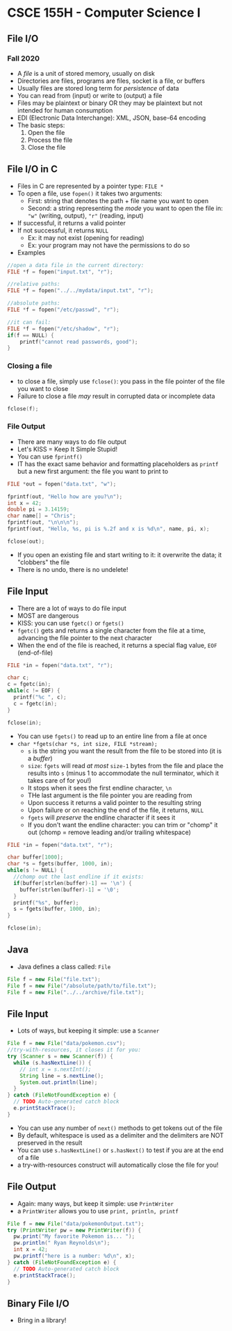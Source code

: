 
# CSCE 155H - Computer Science I
## File I/O
### Fall 2020

* A *file* is a unit of stored memory, usually on disk
* Directories are files, programs are files, socket is a file, or buffers
* Usually files are stored long term for *persistence* of data
* You can read from (input) or write to (output) a file
* Files may be plaintext or binary OR they may be plaintext but not intended for human consumption
* EDI (Electronic Data Interchange): XML, JSON, base-64 encoding
* The basic steps:
  1. Open the file
  2. Process the file
  3. Close the file
  
## File I/O in C

* Files in C are represented by a pointer type: `FILE *`
* To open a file, use `fopen()` it takes two arguments:
  * First: string that denotes the path + file name you want to open
  * Second: a string representing the *mode* you want to open the file in: `"w"` (writing, output), `"r"` (reading, input)
* If successful, it returns a valid pointer
* If not successful, it returns `NULL`
  * Ex: it may not exist (opening for reading)
  * Ex: your program may not have the permissions to do so
* Examples
  
```c
//open a data file in the current directory:
FILE *f = fopen("input.txt", "r");

//relative paths:
FILE *f = fopen("../../mydata/input.txt", "r");

//absolute paths:
FILE *f = fopen("/etc/passwd", "r");

//it can fail:
FILE *f = fopen("/etc/shadow", "r");
if(f == NULL) {
	printf("cannot read passwords, good");
}
```

### Closing a file

* to close a file, simply use `fclose()`: you pass in the file pointer of the file you want to close
* Failure to close a file *may* result in corrupted data or incomplete data  
```c
fclose(f);
```

### File Output

* There are many ways to do file output
* Let's KISS = Keep It Simple Stupid!
* You can use `fprintf()`
* IT has the exact same behavior and formatting placeholders as `printf` but a new first argument: the file you want to print to

```c
FILE *out = fopen("data.txt", "w");

fprintf(out, "Hello how are you?\n");
int x = 42;
double pi = 3.14159;
char name[] = "Chris";
fprintf(out, "\n\n\n");
fprintf(out, "Hello, %s, pi is %.2f and x is %d\n", name, pi, x);

fclose(out);
```

* If you open an existing file and start writing to it: it overwrite the data; it "clobbers" the file
* There is no undo, there is no undelete!

## File Input

* There are a lot of ways to do file input
* MOST are dangerous
* KISS: you can use `fgetc()` or `fgets()`
* `fgetc()` gets and returns a single character from the file at a time, advancing the file pointer to the next character
* When the end of the file is reached, it returns a special flag value, `EOF` (end-of-file)

```c
FILE *in = fopen("data.txt", "r");

char c;
c = fgetc(in);
while(c != EOF) {
  printf("%c ", c);
  c = fgetc(in);
}

fclose(in);
```

* You can use `fgets()` to read up to an entire line from a file at once
* `char *fgets(char *s, int size, FILE *stream);`
  * `s` is the string you want the result from the file to be stored into (it is a *buffer*)
  * `size`: `fgets` will read *at most* `size-1` bytes from the file and place the results into `s` (minus 1 to accommodate the null terminator, which it takes care of for you!)
  * It stops when it sees the first endline character, `\n`
  * THe last argument is the file pointer you are reading from
  * Upon success it returns a valid pointer to the resulting string
  * Upon failure or on reaching the end of the file, it returns, `NULL`
  * `fgets` will *preserve* the endline character if it sees it
  * If you don't want the endline character: you can trim or "chomp" it out (chomp = remove leading and/or trailing whitespace)

```c
FILE *in = fopen("data.txt", "r");

char buffer[1000];
char *s = fgets(buffer, 1000, in);
while(s != NULL) {
  //chomp out the last endline if it exists:
  if(buffer[strlen(buffer)-1] == '\n') {
    buffer[strlen(buffer)-1] = '\0';
  }
  printf("%s", buffer);
  s = fgets(buffer, 1000, in);
}

fclose(in);
```

## Java

* Java defines a class called: `File`

```java
File f = new File("file.txt");
File f = new File("/absolute/path/to/file.txt");
File f = new File("../../archive/file.txt");
```

## File Input

* Lots of ways, but keeping it simple: use a `Scanner`

```java
File f = new File("data/pokemon.csv");
//try-with-resources, it closes it for you:
try (Scanner s = new Scanner(f)) {
  while (s.hasNextLine()) {
    // int x = s.nextInt();
    String line = s.nextLine();
    System.out.println(line);
  }
} catch (FileNotFoundException e) {
  // TODO Auto-generated catch block
  e.printStackTrace();
}
```

* You can use any number of `next()` methods to get tokens out of the file
* By default, whitespace is used as a delimiter and the delimiters are NOT preserved in the result
* You can use `s.hasNextLine()` or `s.hasNext()` to test if you are at the end of a file
* a try-with-resources construct will automatically close the file for you!

## File Output

* Again: many ways, but keep it simple: use `PrintWriter`
* a `PrintWriter` allows you to use `print, println, printf`

```java
File f = new File("data/pokemonOutput.txt");
try (PrintWriter pw = new PrintWriter(f)) {
  pw.print("My favorite Pokemon is... ");
  pw.println(" Ryan Reynolds\n");
  int x = 42;
  pw.printf("here is a number: %d\n", x);
} catch (FileNotFoundException e) {
  // TODO Auto-generated catch block
  e.printStackTrace();
}
```

## Binary File I/O

* Bring in a library!

  
```text






```